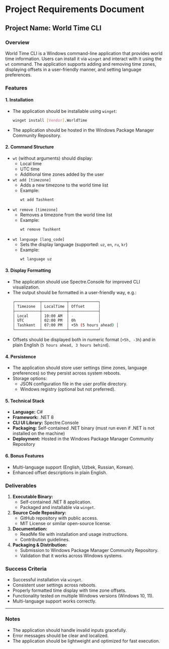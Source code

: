 # Project Requirements Document

## Project Name: World Time CLI

### Overview
World Time CLI is a Windows command-line application that provides world time information. Users can install it via `winget` and interact with it using the `wt` command. The application supports adding and removing time zones, displaying offsets in a user-friendly manner, and setting language preferences.

### Features

#### 1. Installation
- The application should be installable using `winget`:
  ```sh
  winget install [Vendor].WorldTime
  ```
- The application should be hosted in the Windows Package Manager Community Repository.

#### 2. Command Structure
- `wt` (without arguments) should display:
  - Local time
  - UTC time
  - Additional time zones added by the user
- `wt add [timezone]`
  - Adds a new timezone to the world time list
  - Example:
    ```sh
    wt add Tashkent
    ```
- `wt remove [timezone]`
  - Removes a timezone from the world time list
  - Example:
    ```sh
    wt remove Tashkent
    ```
- `wt language [lang_code]`
  - Sets the display language (supported: `uz`, `en`, `ru`, `kr`)
  - Example:
    ```sh
    wt language uz
    ```

#### 3. Display Formatting
- The application should use Spectre.Console for improved CLI visualization.
- The output should be formatted in a user-friendly way, e.g.:
  ```sh
  ┌───────────┬───────────┬─────────────┐
  │ Timezone  │ LocalTime │ Offset      │
  ├───────────┼───────────┼─────────────┤
  │ Local     │ 10:00 AM  │ -           │
  │ UTC       │ 02:00 PM  │ 0h          │
  │ Tashkent  │ 07:00 PM  │ +5h (5 hours ahead) │
  └───────────┴───────────┴─────────────┘
  ```
- Offsets should be displayed both in numeric format (`+5h, -3h`) and in plain English (`5 hours ahead, 3 hours behind`).

#### 4. Persistence
- The application should store user settings (time zones, language preferences) so they persist across system reboots.
- Storage options:
  - JSON configuration file in the user profile directory.
  - Windows registry (optional but not preferred).

#### 5. Technical Stack
- **Language:** C#
- **Framework:** .NET 8
- **CLI UI Library:** Spectre.Console
- **Packaging:** Self-contained .NET binary (must run even if .NET is not installed on the machine)
- **Deployment:** Hosted in the Windows Package Manager Community Repository

#### 6. Bonus Features
- Multi-language support (English, Uzbek, Russian, Korean).
- Enhanced offset descriptions in plain English.

### Deliverables
1. **Executable Binary:**
   - Self-contained .NET 8 application.
   - Packaged and installable via `winget`.
2. **Source Code Repository:**
   - GitHub repository with public access.
   - MIT License or similar open-source license.
3. **Documentation:**
   - ReadMe file with installation and usage instructions.
   - Contribution guidelines.
4. **Packaging & Distribution:**
   - Submission to Windows Package Manager Community Repository.
   - Validation that it works across Windows systems.

### Success Criteria
- Successful installation via `winget`.
- Consistent user settings across reboots.
- Properly formatted time display with time zone offsets.
- Functionality tested on multiple Windows versions (Windows 10, 11).
- Multi-language support works correctly.

---

### Notes
- The application should handle invalid inputs gracefully.
- Error messages should be clear and localized.
- The application should be lightweight and optimized for fast execution.


